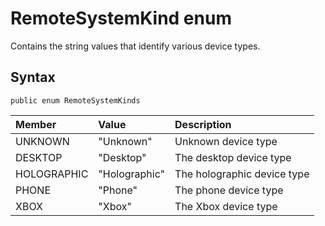 # RemoteSystemKind enum
Contains the string values that identify various device types.

## Syntax

`public enum RemoteSystemKinds` 

|Member|Value|Description|
|:---|:---|:---| 
|UNKNOWN|"Unknown"|Unknown device type|
|DESKTOP |"Desktop" |The desktop device type|
|HOLOGRAPHIC |"Holographic" |The holographic device type |
|PHONE |"Phone" |The phone device type |
|XBOX |"Xbox" |The Xbox device type |
